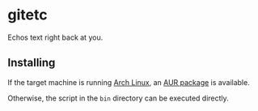 # gitetc
Echos text right back at you.

## Installing
If the target machine is running [Arch Linux](https://www.archlinux.org/),
an [AUR package](https://aur.archlinux.org/packages/gitetc/) is
available.

Otherwise, the script in the `bin` directory can be executed directly.
